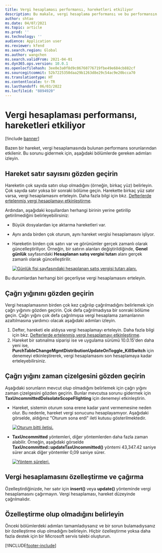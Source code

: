 ```yaml
---
title: Vergi hesaplaması performansı, hareketleri etkiliyor
description: Bu makale, vergi hesaplama performansı ve bu performansın hareketler üzerindeki etkisiyle ilgili sorun giderme bilgiler sağlar.
author: shtao
ms.date: 04/07/2021
ms.topic: article
ms.prod: ''
ms.technology: ''
audience: Application user
ms.reviewer: kfend
ms.search.region: Global
ms.author: wangchen
ms.search.validFrom: 2021-04-01
ms.dyn365.ops.version: 10.0.1
ms.openlocfilehash: 3ee0e3a0f8d9c06760776719fbe49e684cb882cf
ms.sourcegitcommit: 52b7225350daa29b1263d8e29c54ac9e20bcca70
ms.translationtype: HT
ms.contentlocale: tr-TR
ms.lasthandoff: 06/03/2022
ms.locfileid: "8894920"
---
```

# <a name="tax-calculation-performance-affects-transactions"></a>Vergi hesaplaması performansı, hareketleri etkiliyor

[!include [banner](../includes/banner.md)]

Bazen bir hareket, vergi hesaplamasında bulunan performans sorunlarından etkilenir. Bu sorunu gidermek için, aşağıdaki bölümlerde gereken adımları izleyin.

## <a name="review-the-transaction-line-count"></a>Hareket satır sayısını gözden geçirin

Hareketin çok sayıda satırı olup olmadığını (örneğin, birkaç yüz) belirleyin. Çok sayıda satır yoksa bir sonraki bölüme geçin. Harekette birkaç yüz satır varsa, vergi hesaplamasını erteleyin. Daha fazla bilgi için bkz. [Defterlerde ertelenmiş vergi hesaplamayı etkinleştirme](enable-delayed-tax-calculation.md). 

Ardından, aşağıdaki koşullardan herhangi birinin yerine getirilip getirilmediğini belirleyebilirsiniz:

- Büyük dosyalardan içe aktarma hareketleri var.
- Aynı anda birden çok oturum, aynı hareket vergisi hesaplamasını işliyor.
- Hareketin birden çok satırı var ve görünümler gerçek zamanlı olarak güncelleştiriliyor. Örneğin, bir satırın alanları değiştirildiğinde, **Genel günlük** sayfasındaki **Hesaplanan satış vergisi tutarı** alanı gerçek zamanlı olarak güncelleştirilir.

   [![Günlük fişi sayfasındaki hesaplanan satış vergisi tutarı alanı.](./media/tax-calculation-bad-performance-impacts-transaction-Picture1.png)](./media/tax-calculation-bad-performance-impacts-transaction-Picture1.png)

Bu durumlardan herhangi biri geçerliyse vergi hesaplamasını erteleyin.

## <a name="review-the-call-stack"></a>Çağrı yığınını gözden geçirin

Vergi hesaplamasının birden çok kez çağrılıp çağrılmadığını belirlemek için çağrı yığınını gözden geçirin. Çok defa çağrılmadıysa bir sonraki bölüme geçin. Çağrı yığını çok defa çağrılmışsa vergi hesaplama zamanlarının azaltılmasına yardımcı olacak aşağıdaki adımları izleyin.

1. Defter, hareketi ele aldıysa vergi hesaplamayı erteleyin. Daha fazla bilgi için bkz. [Defterlerde ertelenmiş vergi hesaplamayı etkinleştirme](enable-delayed-tax-calculation.md).
2. Hareket bir satınalma siparişi ise ve uygulama sürümü 10.0.15'den daha yeni ise, **PurchTableChangeMgmtDistributionUpdateOnToggle_KillSwitch** için denemeyi etkinleştirerek, vergi hesaplamasını son hesaplamaya kadar erteleyebilirsiniz.

## <a name="review-the-call-stack-timeline"></a>Çağrı yığını zaman çizelgesini gözden geçirin

Aşağıdaki sorunların mevcut olup olmadığını belirlemek için çağrı yığını zaman çizelgesini gözden geçirin. Bunlar mevcutsa sorunu gidermek için **TaxUncommittedDoIsolateScopeFlighting** için denemeyi etkinleştirin.

- Hareket, sistemin oturum sona erene kadar yanıt vermemesine neden olur. Bu nedenle, hareket vergi sonucunu hesaplayamıyor. Aşağıdaki görselde, aldığınız "Oturum sona erdi" ileti kutusu gösterilmektedir.

    [![Oturum bitti iletisi.](./media/tax-calculation-bad-performance-impacts-transaction-Picture2.png)](./media/tax-calculation-bad-performance-impacts-transaction-Picture2.png)

- **TaxUncommitted** yöntemleri, diğer yöntemlerden daha fazla zaman alabilir. Örneğin, aşağıdaki görselde **TaxUncommitted::updateTaxUncommitted()** yöntemi 43,347.42 saniye sürer ancak diğer yöntemler 0,09 saniye sürer.

    [![Yöntem süreleri.](./media/tax-calculation-bad-performance-impacts-transaction-Picture3.png)](./media/tax-calculation-bad-performance-impacts-transaction-Picture3.png)

## <a name="customizing-and-calling-tax-calculation"></a>Vergi hesaplamasını özelleştirme ve çağırma

Özelleştirdiğinizde, her satır için **insert()** veya **update()** yönteminde vergi hesaplamasını çağırmayın. Vergi hesaplaması, hareket düzeyinde çağrılmalıdır.

## <a name="determine-whether-customization-exists"></a>Özelleştirme olup olmadığını belirleyin

Önceki bölümlerdeki adımları tamamladıysanız ve bir sorun bulamadıysanız bir özelleştirme olup olmadığını belirleyin. Hiçbir özelleştirme yoksa daha fazla destek için bir Microsoft servis talebi oluşturun.

[!INCLUDE[footer-include](../../includes/footer-banner.md)]
